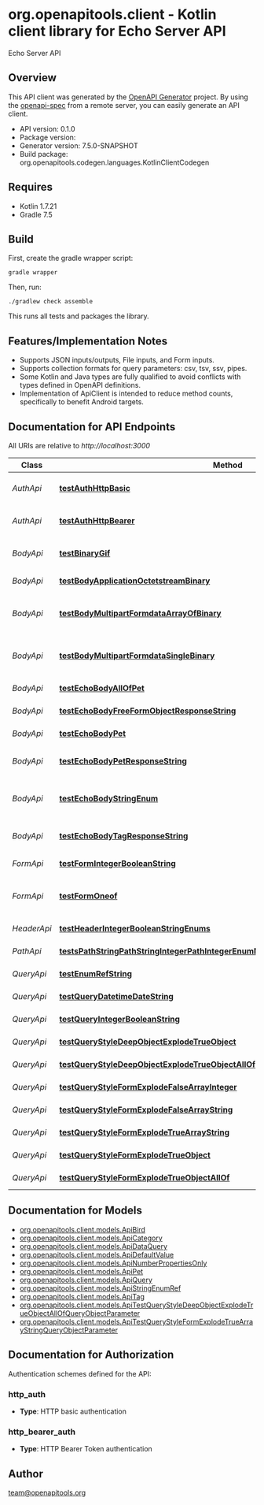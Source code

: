 # org.openapitools.client - Kotlin client library for Echo Server API

Echo Server API

## Overview
This API client was generated by the [OpenAPI Generator](https://openapi-generator.tech) project.  By using the [openapi-spec](https://github.com/OAI/OpenAPI-Specification) from a remote server, you can easily generate an API client.

- API version: 0.1.0
- Package version: 
- Generator version: 7.5.0-SNAPSHOT
- Build package: org.openapitools.codegen.languages.KotlinClientCodegen

## Requires

* Kotlin 1.7.21
* Gradle 7.5

## Build

First, create the gradle wrapper script:

```
gradle wrapper
```

Then, run:

```
./gradlew check assemble
```

This runs all tests and packages the library.

## Features/Implementation Notes

* Supports JSON inputs/outputs, File inputs, and Form inputs.
* Supports collection formats for query parameters: csv, tsv, ssv, pipes.
* Some Kotlin and Java types are fully qualified to avoid conflicts with types defined in OpenAPI definitions.
* Implementation of ApiClient is intended to reduce method counts, specifically to benefit Android targets.

<a id="documentation-for-api-endpoints"></a>
## Documentation for API Endpoints

All URIs are relative to *http://localhost:3000*

Class | Method | HTTP request | Description
------------ | ------------- | ------------- | -------------
*AuthApi* | [**testAuthHttpBasic**](docs/AuthApi.md#testauthhttpbasic) | **POST** auth/http/basic | To test HTTP basic authentication
*AuthApi* | [**testAuthHttpBearer**](docs/AuthApi.md#testauthhttpbearer) | **POST** auth/http/bearer | To test HTTP bearer authentication
*BodyApi* | [**testBinaryGif**](docs/BodyApi.md#testbinarygif) | **POST** binary/gif | Test binary (gif) response body
*BodyApi* | [**testBodyApplicationOctetstreamBinary**](docs/BodyApi.md#testbodyapplicationoctetstreambinary) | **POST** body/application/octetstream/binary | Test body parameter(s)
*BodyApi* | [**testBodyMultipartFormdataArrayOfBinary**](docs/BodyApi.md#testbodymultipartformdataarrayofbinary) | **POST** body/application/octetstream/array_of_binary | Test array of binary in multipart mime
*BodyApi* | [**testBodyMultipartFormdataSingleBinary**](docs/BodyApi.md#testbodymultipartformdatasinglebinary) | **POST** body/application/octetstream/single_binary | Test single binary in multipart mime
*BodyApi* | [**testEchoBodyAllOfPet**](docs/BodyApi.md#testechobodyallofpet) | **POST** echo/body/allOf/Pet | Test body parameter(s)
*BodyApi* | [**testEchoBodyFreeFormObjectResponseString**](docs/BodyApi.md#testechobodyfreeformobjectresponsestring) | **POST** echo/body/FreeFormObject/response_string | Test free form object
*BodyApi* | [**testEchoBodyPet**](docs/BodyApi.md#testechobodypet) | **POST** echo/body/Pet | Test body parameter(s)
*BodyApi* | [**testEchoBodyPetResponseString**](docs/BodyApi.md#testechobodypetresponsestring) | **POST** echo/body/Pet/response_string | Test empty response body
*BodyApi* | [**testEchoBodyStringEnum**](docs/BodyApi.md#testechobodystringenum) | **POST** echo/body/string_enum | Test string enum response body
*BodyApi* | [**testEchoBodyTagResponseString**](docs/BodyApi.md#testechobodytagresponsestring) | **POST** echo/body/Tag/response_string | Test empty json (request body)
*FormApi* | [**testFormIntegerBooleanString**](docs/FormApi.md#testformintegerbooleanstring) | **POST** form/integer/boolean/string | Test form parameter(s)
*FormApi* | [**testFormOneof**](docs/FormApi.md#testformoneof) | **POST** form/oneof | Test form parameter(s) for oneOf schema
*HeaderApi* | [**testHeaderIntegerBooleanStringEnums**](docs/HeaderApi.md#testheaderintegerbooleanstringenums) | **GET** header/integer/boolean/string/enums | Test header parameter(s)
*PathApi* | [**testsPathStringPathStringIntegerPathIntegerEnumNonrefStringPathEnumRefStringPath**](docs/PathApi.md#testspathstringpathstringintegerpathintegerenumnonrefstringpathenumrefstringpath) | **GET** path/string/{path_string}/integer/{path_integer}/{enum_nonref_string_path}/{enum_ref_string_path} | Test path parameter(s)
*QueryApi* | [**testEnumRefString**](docs/QueryApi.md#testenumrefstring) | **GET** query/enum_ref_string | Test query parameter(s)
*QueryApi* | [**testQueryDatetimeDateString**](docs/QueryApi.md#testquerydatetimedatestring) | **GET** query/datetime/date/string | Test query parameter(s)
*QueryApi* | [**testQueryIntegerBooleanString**](docs/QueryApi.md#testqueryintegerbooleanstring) | **GET** query/integer/boolean/string | Test query parameter(s)
*QueryApi* | [**testQueryStyleDeepObjectExplodeTrueObject**](docs/QueryApi.md#testquerystyledeepobjectexplodetrueobject) | **GET** query/style_deepObject/explode_true/object | Test query parameter(s)
*QueryApi* | [**testQueryStyleDeepObjectExplodeTrueObjectAllOf**](docs/QueryApi.md#testquerystyledeepobjectexplodetrueobjectallof) | **GET** query/style_deepObject/explode_true/object/allOf | Test query parameter(s)
*QueryApi* | [**testQueryStyleFormExplodeFalseArrayInteger**](docs/QueryApi.md#testquerystyleformexplodefalsearrayinteger) | **GET** query/style_form/explode_false/array_integer | Test query parameter(s)
*QueryApi* | [**testQueryStyleFormExplodeFalseArrayString**](docs/QueryApi.md#testquerystyleformexplodefalsearraystring) | **GET** query/style_form/explode_false/array_string | Test query parameter(s)
*QueryApi* | [**testQueryStyleFormExplodeTrueArrayString**](docs/QueryApi.md#testquerystyleformexplodetruearraystring) | **GET** query/style_form/explode_true/array_string | Test query parameter(s)
*QueryApi* | [**testQueryStyleFormExplodeTrueObject**](docs/QueryApi.md#testquerystyleformexplodetrueobject) | **GET** query/style_form/explode_true/object | Test query parameter(s)
*QueryApi* | [**testQueryStyleFormExplodeTrueObjectAllOf**](docs/QueryApi.md#testquerystyleformexplodetrueobjectallof) | **GET** query/style_form/explode_true/object/allOf | Test query parameter(s)


<a id="documentation-for-models"></a>
## Documentation for Models

 - [org.openapitools.client.models.ApiBird](docs/ApiBird.md)
 - [org.openapitools.client.models.ApiCategory](docs/ApiCategory.md)
 - [org.openapitools.client.models.ApiDataQuery](docs/ApiDataQuery.md)
 - [org.openapitools.client.models.ApiDefaultValue](docs/ApiDefaultValue.md)
 - [org.openapitools.client.models.ApiNumberPropertiesOnly](docs/ApiNumberPropertiesOnly.md)
 - [org.openapitools.client.models.ApiPet](docs/ApiPet.md)
 - [org.openapitools.client.models.ApiQuery](docs/ApiQuery.md)
 - [org.openapitools.client.models.ApiStringEnumRef](docs/ApiStringEnumRef.md)
 - [org.openapitools.client.models.ApiTag](docs/ApiTag.md)
 - [org.openapitools.client.models.ApiTestQueryStyleDeepObjectExplodeTrueObjectAllOfQueryObjectParameter](docs/ApiTestQueryStyleDeepObjectExplodeTrueObjectAllOfQueryObjectParameter.md)
 - [org.openapitools.client.models.ApiTestQueryStyleFormExplodeTrueArrayStringQueryObjectParameter](docs/ApiTestQueryStyleFormExplodeTrueArrayStringQueryObjectParameter.md)


<a id="documentation-for-authorization"></a>
## Documentation for Authorization


Authentication schemes defined for the API:
<a id="http_auth"></a>
### http_auth

- **Type**: HTTP basic authentication

<a id="http_bearer_auth"></a>
### http_bearer_auth

- **Type**: HTTP Bearer Token authentication



## Author

team@openapitools.org
